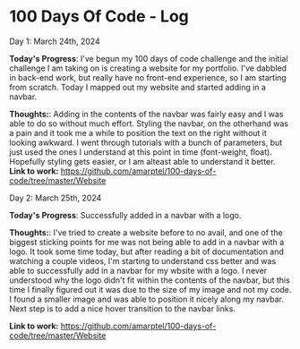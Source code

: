 # 100 Days Of Code - Log

Day 1: March 24th, 2024

**Today's Progress**: I've begun my 100 days of code challenge and the initial challenge I am taking on is creating a website for my portfolio. I've dabbled in back-end work, but really have no front-end experience, so I am starting from scratch. Today I mapped out my website and started adding in a navbar. 

**Thoughts:**: Adding in the contents of the navbar was fairly easy and I was able to do so without much effort. Styling the navbar, on the otherhand was a pain and it took me a while to position the text on the right without it looking awkward. I went through tutorials with a bunch of parameters, but just used the ones I understand at this point in time (font-weight, float). Hopefully styling gets easier, or I am alteast able to understand it better. 
**Link to work:** https://github.com/amarptel/100-days-of-code/tree/master/Website

Day 2: March 25th, 2024

**Today's Progress**: Successfully added in a navbar with a logo. 

**Thoughts:**: I've tried to create a website before to no avail, and one of the biggest sticking points for me was not being able to add in a navbar with a logo. It took some time today, but after reading a bit of documentation and watching a couple videos, I'm starting to understand css better and was able to successfully add in a navbar for my wbsite with a logo. I never understood why the logo didn't fit within the contents of the navbar, but this time I finally figured out it was due to the size of my image and not my code. I found a smaller image and was able to position it nicely along my navbar. Next step is to add a nice hover transition to the navbar links. 

**Link to work:** https://github.com/amarptel/100-days-of-code/tree/master/Website

